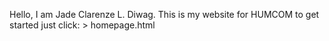 Hello, I am Jade Clarenze L. Diwag. This is my website for HUMCOM to get started just click: > homepage.html
